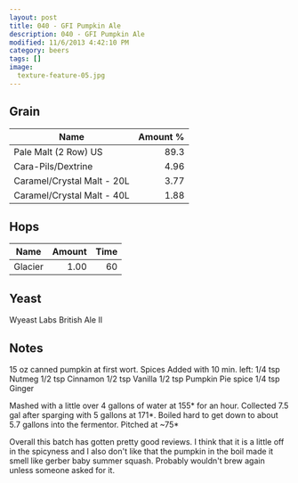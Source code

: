 ```yaml
---
layout: post
title: 040 - GFI Pumpkin Ale
description: 040 - GFI Pumpkin Ale
modified: 11/6/2013 4:42:10 PM
category: beers
tags: []
image:
  texture-feature-05.jpg
---
```



## Grain

| Name | Amount %|
| ---- | ------: |
| Pale Malt (2 Row) US | 89.3 
| Cara-Pils/Dextrine | 4.96 
| Caramel/Crystal Malt - 20L | 3.77 
| Caramel/Crystal Malt - 40L | 1.88 

## Hops

| Name | Amount | Time |
| ---- | -----: | ---: |
| Glacier | 1.00 | 60 

## Yeast
Wyeast Labs British Ale II

## Notes
15 oz canned pumpkin at first wort.
Spices Added with 10 min. left:
1/4 tsp Nutmeg
1/2 tsp Cinnamon
1/2 tsp Vanilla
1/2 tsp Pumpkin Pie spice
1/4 tsp Ginger

Mashed with a little over 4 gallons of water at 155\* for an hour. Collected 7.5 gal after sparging with 5 gallons at 171\*.  Boiled hard to get down to about 5.7 gallons into the fermentor. Pitched at ~75\*

Overall this batch has gotten pretty good reviews. I think that it is a little off in the spicyness and I also don&#39;t like that the pumpkin in the boil made it smell like gerber baby summer squash. Probably wouldn&#39;t brew again unless someone asked for it.
